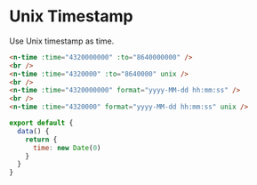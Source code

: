 # Unix Timestamp

Use Unix timestamp as time.

```html
<n-time :time="4320000000" :to="8640000000" />
<br />
<n-time :time="4320000" :to="8640000" unix />
<br />
<n-time :time="4320000000" format="yyyy-MM-dd hh:mm:ss" />
<br />
<n-time :time="4320000" format="yyyy-MM-dd hh:mm:ss" unix />
```

```js
export default {
  data() {
    return {
      time: new Date(0)
    }
  }
}
```
